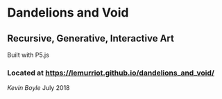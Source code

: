 # Dandelions and Void

## Recursive, Generative, Interactive Art
Built with P5.js

### Located at https://lemurriot.github.io/dandelions_and_void/

_Kevin Boyle_ July 2018
